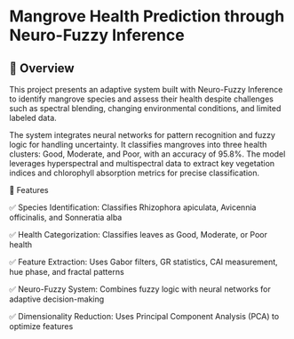 # Mangrove Health Prediction through Neuro-Fuzzy Inference #

## 📌 Overview  ##

This project presents an adaptive system built with Neuro-Fuzzy Inference to identify mangrove species and assess their health despite challenges such as spectral blending, changing environmental conditions, and limited labeled data.

The system integrates neural networks for pattern recognition and fuzzy logic for handling uncertainty. It classifies mangroves into three health clusters: Good, Moderate, and Poor, with an accuracy of 95.8%. The model leverages hyperspectral and multispectral data to extract key vegetation indices and chlorophyll absorption metrics for precise classification.

🌱 Features

✅ Species Identification: Classifies Rhizophora apiculata, Avicennia officinalis, and Sonneratia alba

✅ Health Categorization: Classifies leaves as Good, Moderate, or Poor health

✅ Feature Extraction: Uses Gabor filters, GR statistics, CAI measurement, hue phase, and fractal patterns

✅ Neuro-Fuzzy System: Combines fuzzy logic with neural networks for adaptive decision-making

✅ Dimensionality Reduction: Uses Principal Component Analysis (PCA) to optimize features
